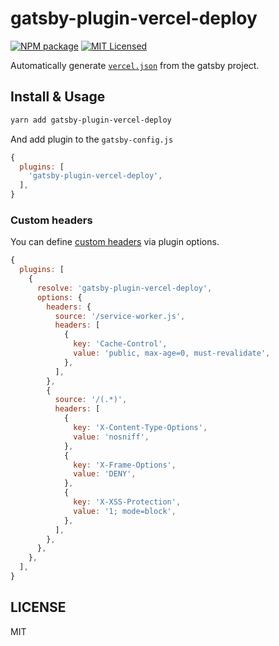 # gatsby-plugin-vercel-deploy
[![NPM package](https://img.shields.io/npm/v/gatsby-plugin-vercel-deploy)](https://www.npmjs.com/package/gatsby-plugin-vercel-deploy)
[![MIT Licensed](https://img.shields.io/github/license/daangn/gatsby-plugin-vercel-deploy)](#license)

Automatically generate [`vercel.json`](https://vercel.com/docs/project-configuration) from the gatsby project.

## Install & Usage

```bash
yarn add gatsby-plugin-vercel-deploy
```

And add plugin to the `gatsby-config.js`

```js
{
  plugins: [
    'gatsby-plugin-vercel-deploy',
  ],
}
```

### Custom headers

You can define [custom headers](https://vercel.com/docs/project-configuration#project-configuration/headers) via plugin options.

```js
{
  plugins: [
    {
      resolve: 'gatsby-plugin-vercel-deploy',
      options: {
        headers: {
          source: '/service-worker.js',
          headers: [
            {
              key: 'Cache-Control',
              value: 'public, max-age=0, must-revalidate',
            },
          ],
        },
        {
          source: '/(.*)',
          headers: [
            {
              key: 'X-Content-Type-Options',
              value: 'nosniff',
            },
            {
              key: 'X-Frame-Options',
              value: 'DENY',
            },
            {
              key: 'X-XSS-Protection',
              value: '1; mode=block',
            },
          ],
        },
      },
    },
  ],
}
```

## LICENSE

MIT
